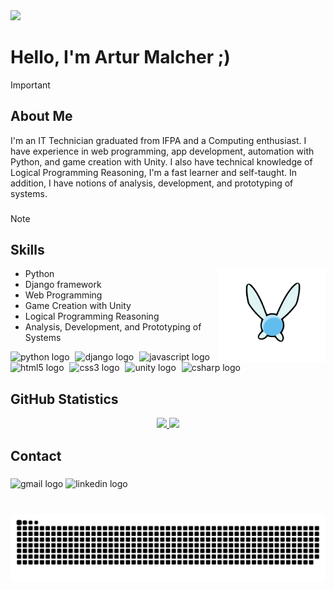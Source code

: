 <img src="https://media.licdn.com/dms/image/D4E16AQEVFKjXBPJMcg/profile-displaybackgroundimage-shrink_350_1400/0/1706769157379?e=1718236800&v=beta&t=caw9z1Or64JVNw6wbtN5tXF4A1yu3WjC-G3hqnS9ni8"  />

###

#    Hello, I'm Artur Malcher ;)
>[!IMPORTANT]
>## About Me
>I'm an IT Technician graduated from IFPA and a Computing enthusiast. I have experience in web programming, app development, automation with Python, and game creation with Unity. I also have technical knowledge of Logical Programming Reasoning, I'm a fast learner and self-taught. In addition, I have notions of analysis, development, and prototyping of systems.

###

>[!NOTE]
>## Skills
>- Python <img align="right" height="150" src="images/giphy.gif"  />
>- Django framework
>- Web Programming
>- Game Creation with Unity
>- Logical Programming Reasoning
>- Analysis, Development, and Prototyping of Systems
<div align="left">
  <img src="https://cdn.jsdelivr.net/gh/devicons/devicon/icons/python/python-original.svg" height="30" alt="python logo"  />
  <img width="1" />
  <img src="https://cdn.jsdelivr.net/gh/devicons/devicon/icons/django/django-plain.svg" height="30" alt="django logo"  />
  <img width="1" />
  <img src="https://cdn.jsdelivr.net/gh/devicons/devicon/icons/javascript/javascript-original.svg" height="30" alt="javascript logo"  />
  <img width="1" />
  <img src="https://cdn.jsdelivr.net/gh/devicons/devicon/icons/html5/html5-original.svg" height="30" alt="html5 logo"  />
  <img width="1" />
  <img src="https://cdn.jsdelivr.net/gh/devicons/devicon/icons/css3/css3-original.svg" height="30" alt="css3 logo"  />
  <img width="1" />
  <img src="https://cdn.jsdelivr.net/gh/devicons/devicon/icons/unity/unity-original.svg" height="30" alt="unity logo"  />
  <img width="1" />
  <img src="https://cdn.jsdelivr.net/gh/devicons/devicon/icons/csharp/csharp-original.svg" height="30" alt="csharp logo"  />
  
</div>


###


## GitHub Statistics
<center>
<p>
  <a href="https://github.com/ArturMalcher">
    <img loading="lazy" height="130em" src="https://github-readme-stats.vercel.app/api?username=ArturMalcher&show_icons=true&theme=transparent&hide_title=true&text_color=ffff&hide_border=true&include_all_commits=true&count_private=true"/>
    <img loading="lazy" height="130em" src="https://github-readme-stats.vercel.app/api/top-langs/?username=ArturMalcher&layout=compact&langs_count=7&theme=transparent&hide_title=true&text_color=ffff&hide_border=true"/>
  </a>
</p>
</center>



## Contact
###

<div align="left">
  <a href="https://arturmatosmalcherdesousa@gmail.com" target="_blank" style="text-decoration: none;">
    <img src="https://img.shields.io/static/v1?message=Gmail&logo=gmail&label=&color=D14836&logoColor=white&labelColor=&style=for-the-badge" height="35" alt="gmail logo"  />
  </a>
  <a href="https://www.linkedin.com/in/arturmalcher" target="_blank" style="text-decoration: none;">
    <img src="https://img.shields.io/static/v1?message=LinkedIn&logo=linkedin&label=&color=0077B5&logoColor=white&labelColor=&style=for-the-badge" height="35" alt="linkedin logo"  />
  </a>
</div>

###

<br clear="both">

<img src="https://raw.githubusercontent.com/ArturMalcher/ArturMalcher/output/snake.svg" alt="Snake animation" />

###
